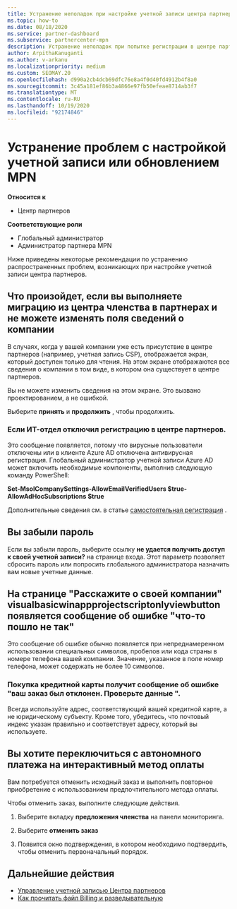 ```yaml
---
title: Устранение неполадок при настройке учетной записи центра партнеров или проблем с продлением MPN
ms.topic: how-to
ms.date: 08/18/2020
ms.service: partner-dashboard
ms.subservice: partnercenter-mpn
description: Устранение неполадок при попытке регистрации в центре партнеров. Ответы на проблемы с методами оплаты, забытыми паролями и др.
author: ArpithaKanuganti
ms.author: v-arkanu
ms.localizationpriority: medium
ms.custom: SEOMAY.20
ms.openlocfilehash: d990a2cb4dcb69dfc76e8a4f0d40fd4912b4f8a0
ms.sourcegitcommit: 3c45a181ef86b3a4866e97fb50efeae8714ab3f7
ms.translationtype: MT
ms.contentlocale: ru-RU
ms.lasthandoff: 10/19/2020
ms.locfileid: "92174846"
---
```

# <a name="troubleshoot-account-setup-or-mpn-renewal-issues"></a>Устранение проблем с настройкой учетной записи или обновлением MPN

**Относится к**

- Центр партнеров
 
**Соответствующие роли**

- Глобальный администратор
- Администратор партнера MPN 
 
Ниже приведены некоторые рекомендации по устранению распространенных проблем, возникающих при настройке учетной записи центра партнеров.

## <a name="what-happens-if-you-are-migrating-from-partner-membership-center-and-you-cant-edit-any-company-information-fields"></a>Что произойдет, если вы выполняете миграцию из центра членства в партнерах и не можете изменять поля сведений о компании

В случаях, когда у вашей компании уже есть присутствие в центре партнеров (например, учетная запись CSP), отображается экран, который доступен только для чтения. На этом экране отображаются все сведения о компании в том виде, в котором она существует в центре партнеров.

Вы не можете изменить сведения на этом экране. Это вызвано проектированием, а не ошибкой.

Выберите **принять** и **продолжить** , чтобы продолжить.


### <a name="if-the-it-department-has-turned-off-sign-up-for-partner-center"></a>Если ИТ-отдел отключил регистрацию в **центре партнеров**.

Это сообщение появляется, потому что вирусные пользователи отключены или в клиенте Azure AD отключена антивирусная регистрация. Глобальный администратор учетной записи Azure AD может включить необходимые компоненты, выполнив следующую команду PowerShell:

**Set-MsolCompanySettings-AllowEmailVerifiedUsers $true-AllowAdHocSubscriptions $true**

Дополнительные сведения см. в статье [самостоятельная регистрация](/azure/active-directory/users-groups-roles/directory-self-service-signup) .

## <a name="you-forgot-your-password"></a>Вы забыли пароль

Если вы забыли пароль, выберите ссылку **не удается получить доступ к своей учетной записи?** на странице входа. Этот параметр позволяет сбросить пароль или попросить глобального администратора назначить вам новые учетные данные.

## <a name="on-the-tell-us-about-your-company-scree-you-receive-a-something-went-wrong-error"></a>На странице "Расскажите о своей компании" visualbasicwinappprojectscriptonlyviewbutton появляется сообщение об ошибке "что-то пошло не так"

Это сообщение об ошибке обычно появляется при непреднамеренном использовании специальных символов, пробелов или кода страны в номере телефона вашей компании. Значение, указанное в поле номер телефона, может содержать не более 10 символов.


### <a name="your-credit-card-purchase-is-receiving-an-error-message-stating-that-your-order-was-declined-please-verify-your-information"></a>Покупка кредитной карты получит сообщение об ошибке "ваш заказ был отклонен. Проверьте данные ".


Всегда используйте адрес, соответствующий вашей кредитной карте, а не юридическому субъекту. Кроме того, убедитесь, что почтовый индекс указан правильно и соответствует адресу, который вы используете.

## <a name="you-want-to-switch-from-offline-payment-to-online-payment-method"></a>Вы хотите переключиться с автономного платежа на интерактивный метод оплаты 

Вам потребуется отменить исходный заказ и выполнить повторное приобретение с использованием предпочтительного метода оплаты.

Чтобы отменить заказ, выполните следующие действия.

1. Выберите вкладку **предложения членства** на панели мониторинга.

2. Выберите **отменить заказ**

3. Появится окно подтверждения, в котором необходимо подтвердить, чтобы отменить первоначальный порядок.

## <a name="next-steps"></a>Дальнейшие действия

- [Управление учетной записью Центра партнеров](partner-center-account-setup.md)
- [Как прочитать файл Billing и разведывательную](read-your-bill.md)